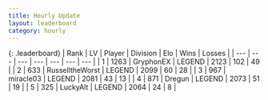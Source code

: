 ```yaml
---
title: Hourly Update
layout: leaderboard
category: hourly
---
```


{: .leaderboard}
| Rank | LV | Player | Division | Elo | Wins | Losses |
| --- | --- | --- | --- | --- | --- | --- |
| <span data-change="0">1</span> | 1263 | <span title="ID: 315148">GryphonEX</span> | LEGEND | <span data-change="0">2123</span> | <span data-change="0">102</span> | <span data-change="0">49</span> |
| <span data-change="0">2</span> | 633 | <span title="ID: 388751">RusselltheWorst</span> | LEGEND | <span data-change="0">2099</span> | <span data-change="0">60</span> | <span data-change="0">28</span> |
| <span data-change="0">3</span> | 967 | <span title="ID: 416373">miracle03</span> | LEGEND | <span data-change="0">2081</span> | <span data-change="0">43</span> | <span data-change="0">13</span> |
| <span data-change="0">4</span> | 871 | <span title="ID: 337810">Dregun</span> | LEGEND | <span data-change="0">2073</span> | <span data-change="0">51</span> | <span data-change="0">19</span> |
| <span data-change="1">5</span> | 325 | <span title="ID: 512212">LuckyAlt</span> | LEGEND | <span data-change="0">2064</span> | <span data-change="0">24</span> | <span data-change="0">8</span> |